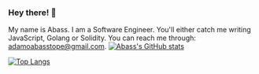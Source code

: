 ### Hey there! 👋

My name is Abass. I am a Software Engineer. You'll either catch me writing JavaScript, Golang or Solidity. You can reach me through: adamoabasstope@gmail.com.
[![Abass's GitHub stats](https://github-readme-stats.vercel.app/api?username=iamtope&count_private=true&show_icons=true&theme=dracula)](https://github.com/anuraghazra/github-readme-stats)

[![Top Langs](https://github-readme-stats.vercel.app/api/top-langs/?username=iamtope&layout=compact&theme=dracula&count_private=true)](https://github.com/anuraghazra/github-readme-stats)

